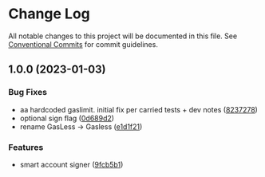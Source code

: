 # Change Log

All notable changes to this project will be documented in this file.
See [Conventional Commits](https://conventionalcommits.org) for commit guidelines.

## 1.0.0 (2023-01-03)


### Bug Fixes

* aa hardcoded gaslimit. initial fix per carried tests + dev notes ([8237278](https://github.com/bcnmy/biconomy-client-sdk/commit/8237278ed05d28918d4cd83d53cb96911a6749b7))
* optional sign flag ([0d689d2](https://github.com/bcnmy/biconomy-client-sdk/commit/0d689d214fc7abf32f4f2deabcce61041b73d642))
* rename GasLess -> Gasless ([e1d1f21](https://github.com/bcnmy/biconomy-client-sdk/commit/e1d1f21c7e89cffd19a8c495d31cb29a1013a7f9))


### Features

* smart account signer ([9fcb5b1](https://github.com/bcnmy/biconomy-client-sdk/commit/9fcb5b106519b1d8fe658ab0924d722b0d102351))


